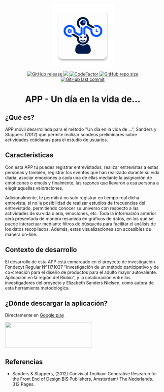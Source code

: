 <p align="center">
  <img src="https://github.com/figonzal1/Udelvd-app/blob/master/app/src/main/ic_launcher-web.png" width="200" height="200">
</p>
<p align="center">
  
  <a href="https://img.shields.io/github/v/release/figonzal1/Udelvd-app?color=orange&include_prereleases" alt="Version">
        <img alt="GitHub release" src="https://img.shields.io/github/v/release/figonzal1/Udelvd-app?color=orange&include_prereleases">
  </a>
  
  <a href="https://snyk.io/test/github/figonzal1/Udelvd-app?targetFile=app/build.gradle" alt="Snyk">
        <img src="https://snyk.io/test/github/figonzal1/Udelvd-app/badge.svg?targetFile=app/build.gradle" />
  </a>
  
  <a href="https://www.codefactor.io/repository/github/figonzal1/udelvd-app">
    <img src="https://www.codefactor.io/repository/github/figonzal1/udelvd-app/badge" alt="CodeFactor" />
  </a>
  
  <a href="https://img.shields.io/github/repo-size/figonzal1/Udelvd-app" alt="GitHub repo size">
        <img alt="GitHub repo size" src="https://img.shields.io/github/repo-size/figonzal1/Udelvd-app">
  </a>
  
  <a href="https://img.shields.io/github/last-commit/figonzal1/Udelvd-app?color=yellow" alt="Last Commit">
        <img alt="GitHub last commit" src="https://img.shields.io/github/last-commit/figonzal1/Udelvd-app?color=yellow">
  </a>
  
</p>
<h1 align="center">APP - Un día en la vida de...</h1>

## ¿Qué es?
APP móvil desarrollada para el método "Un día en la vida de ...", Sanders y Stappers (2012) que permite realizar sondeos preliminares sobre actividades cotidianas para el estudio de usuarios.

## Características
Con esta APP tú puedes registrar entrevistados, realizar entrevistas a estas personas y también, registrar los eventos que han realizado durante su vida diaria, asociar emociones a cada una de ellas mediante la asignación de emoticones o emojis y finalmente, las razones que llevaron a esa persona a elegir aquellas valoraciones.

Adicionalmente, te permitirá no solo registrar en tiempo real dicha entrevista, si no la posibilidad de realizar estudios de frecuencias del entrevistado, permitiendo conocer su universo con respecto a las actividades de su vida diaria, emociones, etc. Toda la información anterior será presentada de manera resumida en gráficos de datos, en los que se puede interactuar mediante filtros de búsqueda para facilitar el análisis de los datos recopilados. Además, estas visualizaciones son accesibles de manera on-line.

## Contexto de desarrollo
El desarrollo de esta APP está enmarcado en el proyecto de investigación Fondecyt Regular Nº1171037 "Investigación de un método participativo y de co-creación para el diseño de productos para el adulto mayor autovalente. Aplicación en la región del Biobío", y la colaboración entre los investigadores del proyecto y Elizabeth Sanders Nielsen, como autora de esta herramienta metodológica.

## ¿Dónde descargar la aplicación?
Directamente en [Google play](https://play.google.com/store/apps/details?id=cl.udelvd)

<a href="https://play.google.com/store/apps/details?id=cl.udelvd" target="_blank"><img src="https://drive.google.com/uc?export=download&id=1c-VbbEiDdBR7fos-6TZ_-HxFHxXoarlw" width="282" height="84"></a>

## Referencias
- Sanders & Stappers, (2012) Convivial Toolbox: Generative Research for the Front End of Design.BIS Publishers, Amsterdam/ The Nederlands. 312 Pages.
